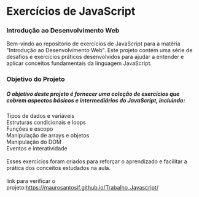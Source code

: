 <h1>Exercícios de JavaScript</h1>
 <h3>Introdução ao Desenvolvimento Web</h3>
Bem-vindo ao repositório de exercícios de JavaScript para a matéria "Introdução ao Desenvolvimento Web". Este projeto contém uma série de desafios e exercícios práticos desenvolvidos para ajudar a entender e aplicar conceitos fundamentais da linguagem JavaScript.

<h3>Objetivo do Projeto</h3>
<h5>O objetivo deste projeto é fornecer uma coleção de exercícios que cobrem aspectos básicos e intermediários do JavaScript, incluindo:</h5>

Tipos de dados e variáveis<br>
Estruturas condicionais e loops<br>
Funções e escopo<br>
Manipulação de arrays e objetos<br>
Manipulação do DOM<br>
Eventos e interatividade<br><br>
Esses exercícios foram criados para reforçar o aprendizado e facilitar a prática dos conceitos estudados na aula.<br><br>
link para verificar o projeto:https://maurosantosif.github.io/Trabalho_Javascript/ <br><br>

